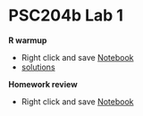 # PSC204b Lab 1
**R warmup**
* Right click and save [Notebook](https://raw.githubusercontent.com/jdstokes/PSC204b/master/labs/Lab1_warmup.Rmd)  
* [solutions](https://raw.githubusercontent.com/jdstokes/PSC204b/master/labs/solutions/Lab1_warmup_solutions.R)

**Homework review**
* Right click and save [Notebook](https://raw.githubusercontent.com/jdstokes/PSC204b/master/homework/homework1.Rmd)  

    






